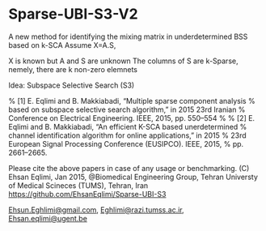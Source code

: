 # Sparse-UBI-S3-V2
A new method for identifying the mixing matrix in underdetermined BSS based on k-SCA
Assume X=A.S,

X is known but A and S are unknown
The columns of S are k-Sparse, nemely, there are k non-zero elemnets

Idea: Subspace Selective Search (S3)

% [1] E. Eqlimi and B. Makkiabadi, “Multiple sparse component analysis
% based on subspace selective search algorithm,” in 2015 23rd Iranian
% Conference on Electrical Engineering. IEEE, 2015, pp. 550–554
% 
% [2] E. Eqlimi and B. Makkiabadi, “An efficient K-SCA based unerdetermined
% channel identification algorithm for online applications,” in 2015
% 23rd European Signal Processing Conference (EUSIPCO). IEEE, 2015,
% pp. 2661–2665.

Please cite the above papers in case of any usage or benchmarking.
 (C) Ehsan Eqlimi, Jan 2015, @Biomedical Engineering Group, Tehran
Universty of Medical Scineces (TUMS), Tehran, Iran
 https://github.com/EhsanEqlimi/Sparse-UBI-S3

 Ehsun.Eghlimi@gmail.com, Eghlimi@razi.tumss.ac.ir, Ehsan.eqlimi@ugent.be
